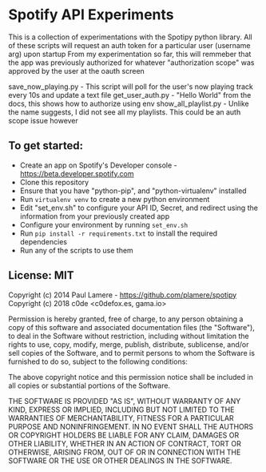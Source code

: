 # Spotify API Experiments

This is a collection of experimentations with the Spotipy python library.
All of these scripts will request an auth token for a particular user (username arg) upon startup
From my experimentation so far, this will remmeber that the app was previously authorized for whatever "authorization scope" was approved by the user at the oauth screen

save_now_playing.py - This script will poll for the user's now playing track every 10s and update a text file
get_user_auth.py - "Hello World" from the docs, this shows how to authorize using env
show_all_playlist.py - Unlike the name suggests, I did not see all my playlists. This could be an auth scope issue however

## To get started:
* Create an app on Spotify's Developer console - https://beta.developer.spotify.com
* Clone this repository
* Ensure that you have "python-pip", and "python-virtualenv" installed
* Run `virtualenv venv` to create a new python environment
* Edit "set_env.sh" to configure your API ID, Secret, and redirect using the information from your previously created app
* Configure your environment by running `set_env.sh`
* Run `pip install -r requirements.txt` to install the required dependencies
* Run any of the scripts to use them

## License: MIT
Copyright (c) 2014 Paul Lamere - https://github.com/plamere/spotipy
Copyright (c) 2018 c0de <c0defox.es, gama.io>

Permission is hereby granted, free of charge, to any person obtaining a copy of this software and associated documentation files (the "Software"), to deal in the Software without restriction, including without limitation the rights to use, copy, modify, merge, publish, distribute, sublicense, and/or sell copies of the Software, and to permit persons to whom the Software is furnished to do so, subject to the following conditions:

The above copyright notice and this permission notice shall be included in all copies or substantial portions of the Software.

THE SOFTWARE IS PROVIDED "AS IS", WITHOUT WARRANTY OF ANY KIND, EXPRESS OR IMPLIED, INCLUDING BUT NOT LIMITED TO THE WARRANTIES OF MERCHANTABILITY, FITNESS FOR A PARTICULAR PURPOSE AND NONINFRINGEMENT. IN NO EVENT SHALL THE AUTHORS OR COPYRIGHT HOLDERS BE LIABLE FOR ANY CLAIM, DAMAGES OR OTHER LIABILITY, WHETHER IN AN ACTION OF CONTRACT, TORT OR OTHERWISE, ARISING FROM, OUT OF OR IN CONNECTION WITH THE SOFTWARE OR THE USE OR OTHER DEALINGS IN THE SOFTWARE.
